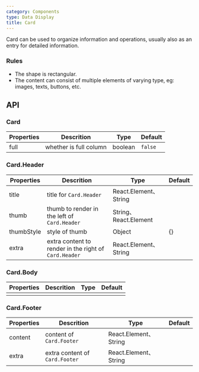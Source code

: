 ```yaml
---
category: Components
type: Data Display
title: Card
---
```


Card can be used to organize information and operations, usually also as an entry for detailed information.

### Rules
- The shape is rectangular.
- The content can consist of multiple elements of varying type, eg: images, texts, buttons, etc.

## API

### Card

Properties | Descrition | Type | Default
-----------|------------|------|--------
|   full  |  whether is full column | boolean | `false` |

### Card.Header

Properties | Descrition | Type | Default
-----------|------------|------|--------
|title| title for `Card.Header` | React.Element、String | |
|thumb| thumb to render in the left of  `Card.Header`  | String、React.Element |  |
|thumbStyle| style of thumb | Object | {} |
|extra| extra content to render in the right of `Card.Header` | React.Element、String |  |

### Card.Body

Properties | Descrition | Type | Default
-----------|------------|------|--------
| | | | |

### Card.Footer

Properties | Descrition | Type | Default
-----------|------------|------|--------
|content| content of `Card.Footer` | React.Element、String | |
|extra| extra content of `Card.Footer` | React.Element、String |  |
